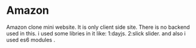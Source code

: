# Amazon
 Amazon clone mini website. It is only client side site. There is no backend used in this.
 i used some libries in it like:
 1:dayjs.
 2:slick slider.
and also i used es6 modules .
